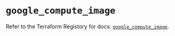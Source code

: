 # `google_compute_image`

Refer to the Terraform Registory for docs: [`google_compute_image`](https://registry.terraform.io/providers/hashicorp/google/4.63.0/docs/resources/compute_image).
